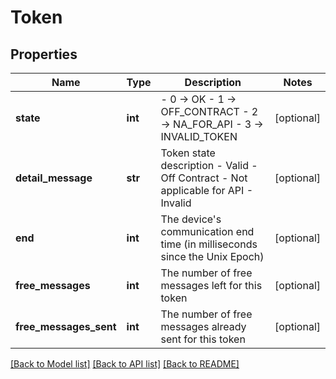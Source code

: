 # Token

## Properties
Name | Type | Description | Notes
------------ | ------------- | ------------- | -------------
**state** | **int** | - 0 -&gt; OK - 1 -&gt; OFF_CONTRACT - 2 -&gt; NA_FOR_API - 3 -&gt; INVALID_TOKEN  | [optional] 
**detail_message** | **str** | Token state description - Valid - Off Contract - Not applicable for API - Invalid  | [optional] 
**end** | **int** | The device&#x27;s communication end time (in milliseconds since the Unix Epoch) | [optional] 
**free_messages** | **int** | The number of free messages left for this token | [optional] 
**free_messages_sent** | **int** | The number of free messages already sent for this token | [optional] 

[[Back to Model list]](../README.md#documentation-for-models) [[Back to API list]](../README.md#documentation-for-api-endpoints) [[Back to README]](../README.md)

